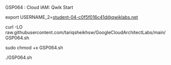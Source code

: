 GSP064 : Cloud IAM: Qwik Start 

export USERNAME_2=student-04-c0f5f016c41d@qwiklabs.net

curl -LO raw.githubusercontent.com/tariqsheikhsw/GoogleCloudArchitectLabs/main/GSP064.sh

sudo chmod +x GSP064.sh

./GSP064.sh
